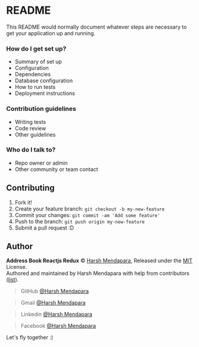 # README #

This README would normally document whatever steps are necessary to get your application up and running.


### How do I get set up? ###

* Summary of set up
* Configuration
* Dependencies
* Database configuration
* How to run tests
* Deployment instructions

### Contribution guidelines ###

* Writing tests
* Code review
* Other guidelines

### Who do I talk to? ###

* Repo owner or admin
* Other community or team contact



## Contributing

1.  Fork it!
2.  Create your feature branch: `git checkout -b my-new-feature`
3.  Commit your changes: `git commit -am 'Add some feature'`
4.  Push to the branch: `git push origin my-new-feature`
5.  Submit a pull request :D

## Author

**Address Book Reactjs Redux** © [Harsh Mendapara](https://github.com/harshmendapara/), Released under the [MIT](./LICENSE) License.<br>
Authored and maintained by Harsh Mendapara with help from contributors ([list](https://github.com/Harsh02051998/vue-internet-checker/graphs/contributors)).

> GitHub [@Harsh Mendapara](https://github.com/harshmendapara)

> Gmail [@Harsh Mendapara](mendaparaharsh02@gmail.com)

> Linkedin [@Harsh Mendapara](https://www.linkedin.com/in/harsh-mendapara-44883a165/)

> Facebook [@Harsh Mendapara](https://www.facebook.com/mhb0205)
> 
Let's fly together :)


